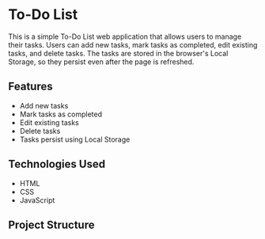 # To-Do List

This is a simple To-Do List web application that allows users to manage their tasks. Users can add new tasks, mark tasks as completed, edit existing tasks, and delete tasks. The tasks are stored in the browser's Local Storage, so they persist even after the page is refreshed.

## Features

- Add new tasks
- Mark tasks as completed
- Edit existing tasks
- Delete tasks
- Tasks persist using Local Storage

## Technologies Used

- HTML
- CSS
- JavaScript

## Project Structure

